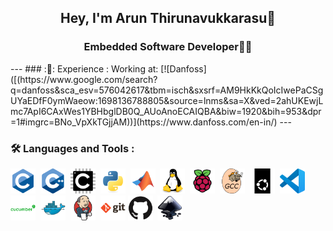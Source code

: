 <h2 align="center"> Hey, I'm Arun Thirunavukkarasu👋 </h2>
<h3 align="center"> Embedded Software Developer👨‍💻 </h3>
---
### :📝: Experience : 
Working at: [![Danfoss]([(https://www.google.com/search?q=danfoss&sca_esv=576042617&tbm=isch&sxsrf=AM9HkKkQoIcIwePaCSgUYaEDfF0ymWaeow:1698136788805&source=lnms&sa=X&ved=2ahUKEwjLmc7ApI6CAxWes1YBHbglDB0Q_AUoAnoECAIQBA&biw=1920&bih=953&dpr=1#imgrc=BNo_VpXkTGjjAM))](https://www.danfoss.com/en-in/)
---

### :hammer_and_wrench: Languages and Tools :
<div>
  <img src="https://github.com/devicons/devicon/blob/master/icons/c/c-original.svg" title="C" alt="C" width="40" height="40"/>&nbsp;
  <img src="https://github.com/devicons/devicon/blob/master/icons/cplusplus/cplusplus-original.svg" title="C++" alt="C++" width="40" height="40"/>&nbsp;
  <img src="https://github.com/devicons/devicon/blob/master/icons/embeddedc/embeddedc-original.svg" title="EmbeddedC" alt="EmbeddedC" width="40" height="40"/>&nbsp;
  <img src="https://github.com/devicons/devicon/blob/master/icons/python/python-original.svg" title="Python" alt="Python" width="40" height="40"/>&nbsp;
  <img src="https://github.com/devicons/devicon/blob/master/icons/matlab/matlab-original.svg" title="matlab" alt="matlab" width="40" height="40"/>&nbsp;
  <img src="https://github.com/devicons/devicon/blob/master/icons/linux/linux-original.svg" title="linux" alt="linux" width="40" height="40"/>&nbsp;
  <img src="https://github.com/devicons/devicon/blob/master/icons/raspberrypi/raspberrypi-original.svg" title="raspberrypi" alt="raspberrypi" width="40" height="40"/>&nbsp;
  <img src="https://github.com/devicons/devicon/blob/master/icons/gcc/gcc-original.svg" title="GCC" alt="GCC" width="40" height="40"/>&nbsp;
  <img src="https://github.com/devicons/devicon/blob/master/icons/ubuntu/ubuntu-plain.svg" title="ubuntu" alt="ubuntu" width="40" height="40"/>&nbsp;
  <img src="https://github.com/devicons/devicon/blob/master/icons/vscode/vscode-original.svg" title="vscode" alt="vscode" width="40" height="40"/>&nbsp;
  <img src="https://github.com/devicons/devicon/blob/master/icons/cucumber/cucumber-plain-wordmark.svg" title="Cucumber" alt="Cucumber" width="40" height="40"/>&nbsp;
  <img src="https://github.com/devicons/devicon/blob/master/icons/docker/docker-original.svg" title="Docker" alt="Docker" width="40" height="40"/>&nbsp;
  <img src="https://github.com/devicons/devicon/blob/master/icons/jenkins/jenkins-original.svg" title="jenkins" alt="jenkins" width="40" height="40"/>&nbsp;
  <img src="https://github.com/devicons/devicon/blob/master/icons/git/git-original-wordmark.svg" title="Git" **alt="Git" width="40" height="40"/>
  <img src="https://github.com/devicons/devicon/blob/master/icons/github/github-original.svg" title="GitHub" alt="GitHub" width="40" height="40"/>&nbsp;
  <img src="https://github.com/devicons/devicon/blob/master/icons/inkscape/inkscape-original.svg" title="inkscape" alt="inkscape" width="40" height="40"/>&nbsp;
</div>
